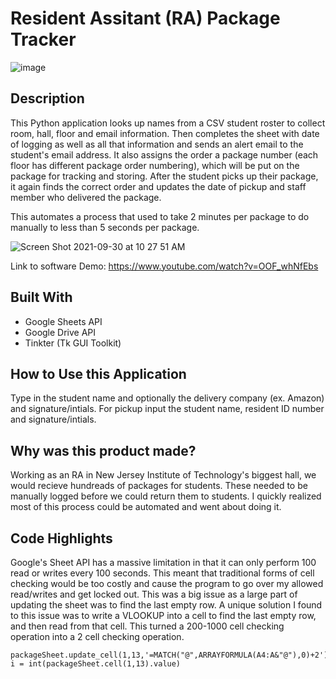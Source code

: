 # Resident Assitant (RA) Package Tracker


![image](https://user-images.githubusercontent.com/42818731/181652907-7e0d8893-18fd-43c0-b592-fbfece1ab8dc.png)



## Description

This Python application looks up names from a CSV student roster to collect room, hall, floor and email information. Then completes the sheet with date of logging as well as all that information and sends an alert email to the student's email address. It also assigns the order a package number (each floor has different package order numbering), which will be put on the package for tracking and storing. After the student picks up their package, it again finds the correct order and updates the date of pickup and staff member who delivered the package. 

This automates a process that used to take 2 minutes per package to do manually to less than 5 seconds per package.

![Screen Shot 2021-09-30 at 10 27 51 AM](https://user-images.githubusercontent.com/42818731/135475192-f88ef58b-fa2b-4b88-9681-a9eaf08e6672.jpg)

Link to software Demo: https://www.youtube.com/watch?v=OOF_whNfEbs

## Built With
* Google Sheets API
* Google Drive API
* Tinkter (Tk GUI Toolkit)

## How to Use this Application
Type in the student name and optionally the delivery company (ex. Amazon) and signature/intials. For pickup input the student name, resident ID number and signature/intials. 

## Why was this product made? 

Working as an RA in New Jersey Institute of Technology's biggest hall, we would recieve hundreads of packages for students. These needed to be manually logged before we could return them to students. I quickly realized most of this process could be automated and went about doing it. 

## Code Highlights

Google's Sheet API has a massive limitation in that it can only perform 100 read or writes every 100 seconds. This meant that traditional forms of cell checking would be too costly and cause the program to go over my allowed read/writes and get locked out. This was a big issue as a large part of updating the sheet was to find the last empty row. A unique solution I found to this issue was to write a VLOOKUP into a cell to find the last empty row, and then read from that cell. This turned a 200-1000 cell checking operation into a 2 cell checking operation. 

    packageSheet.update_cell(1,13,'=MATCH("@",ARRAYFORMULA(A4:A&"@"),0)+2')
    i = int(packageSheet.cell(1,13).value)

